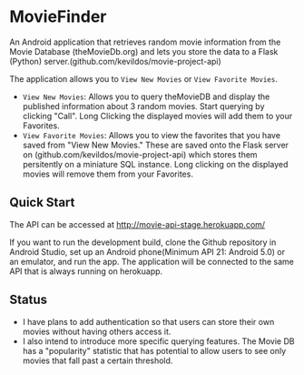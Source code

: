 # MovieFinder

An Android application that retrieves random movie information from the Movie Database (theMovieDb.org) and lets you store the data to a Flask (Python) server.(github.com/kevildos/movie-project-api)

The application allows you to `View New Movies` or `View Favorite Movies`.
* `View New Movies`: Allows you to query theMovieDB and display the published information about 3 random movies. Start querying by clicking "Call". Long Clicking the displayed movies will add them to your Favorites.
* `View Favorite Movies`: Allows you to view the favorites that you have saved from "View New Movies." These are saved onto the Flask server on (github.com/kevildos/movie-project-api) which stores them persitently on a miniature SQL instance. Long clicking on the displayed movies will remove them from your Favorites.

## Quick Start
The API can be accessed at http://movie-api-stage.herokuapp.com/

If you want to run the development build, clone the Github repository in Android Studio, set up an Android phone(Minimum API 21: Android 5.0) or an emulator, and run the app. The application will be connected to the same API that is always running on herokuapp.

## Status
* I have plans to add authentication so that users can store their own movies without having others access it. 
* I also intend to introduce more specific querying features. The Movie DB has a "popularity" statistic that has potential to allow users to see only movies that fall past a certain threshold.
